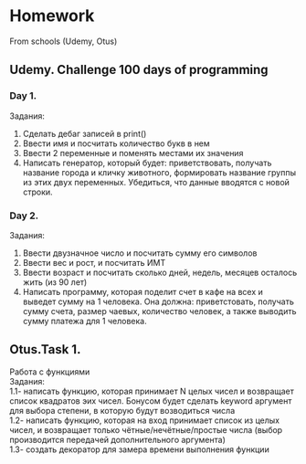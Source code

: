 # Homework
From schools (Udemy, Otus)
## Udemy. Challenge 100 days of programming
### Day 1.
Задания:
1. Сделать дебаг записей в print()
2. Ввести имя и посчитать количество букв в нем
3. Ввести 2 переменные и поменять местами их значения
4. Написать генератор, который будет: приветствовать, получать название города и кличку животного, формировать название группы из этих двух переменных. Убедиться, что данные вводятся с новой строки.
### Day 2.
Задания:
1. Ввести двузначное число и посчитать сумму его символов
2. Ввести вес и рост, и посчитать ИМТ
3. Ввести возраст и посчитать сколько дней, недель, месяцев осталось жить (из 90 лет)
4. Написать программу, которая поделит счет в кафе на всех и выведет сумму на 1 человека. Она должна: приветстовать, получать сумму счета, размер чаевых, количество человек, а также выводить сумму платежа для 1 человека. 

## Otus.Task 1.
Работа с функциями  
Задания:  
1.1- написать функцию, которая принимает N целых чисел и возвращает список квадратов эих чисел. Бонусом будет сделать keyword аргумент для выбора степени, в которую будут возводиться числа  
1.2- написать функцию, которая на вход принимает список из целых чисел, и возвращает только чётные/нечётные/простые числа (выбор производится передачей дополнительного аргумента)  
1.3- создать декоратор для замера времени выполнения функции  
